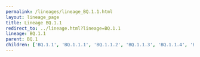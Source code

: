 ```yaml
---
permalink: /lineages/lineage_BQ.1.1.html
layout: lineage_page
title: Lineage BQ.1.1
redirect_to: ../lineage.html?lineage=BQ.1.1
lineage: BQ.1.1
parent: BQ.1
children: ['BQ.1.1', 'BQ.1.1.1', 'BQ.1.1.2', 'BQ.1.1.3', 'BQ.1.1.4', 'BQ.1.1.5', 'BQ.1.1.6', 'BQ.1.1.7', 'BQ.1.1.8', 'BQ.1.1.9', 'BQ.1.1.10', 'BQ.1.1.11', 'BQ.1.1.12', 'BQ.1.1.13', 'BQ.1.1.14', 'BQ.1.1.15', 'BQ.1.1.16', 'BQ.1.1.17', 'BQ.1.1.18', 'BQ.1.1.19', 'BQ.1.1.20', 'BQ.1.1.21', 'BQ.1.1.22', 'BQ.1.1.23', 'BQ.1.1.24', 'BQ.1.1.25', 'BQ.1.1.26', 'BQ.1.1.27', 'BQ.1.1.28', 'BQ.1.1.29', 'BQ.1.1.30', 'BQ.1.1.31', 'BQ.1.1.32', 'BQ.1.1.34', 'BQ.1.1.35', 'BQ.1.1.36', 'BQ.1.1.37', 'BQ.1.1.38', 'BQ.1.1.39', 'BQ.1.1.40', 'BQ.1.1.41', 'BQ.1.1.42', 'BQ.1.1.43', 'BQ.1.1.44', 'BQ.1.1.45', 'BQ.1.1.46', 'BQ.1.1.47', 'BQ.1.1.48', 'BQ.1.1.49', 'BQ.1.1.50', 'BQ.1.1.51', 'BQ.1.1.52', 'BQ.1.1.53', 'BQ.1.1.54', 'BQ.1.1.55', 'BQ.1.1.56', 'BQ.1.1.57', 'BQ.1.1.58', 'BQ.1.1.59', 'BQ.1.1.60', 'BQ.1.1.61', 'BQ.1.1.62', 'BQ.1.1.63', 'BQ.1.1.64', 'BQ.1.1.65', 'BQ.1.1.66', 'BQ.1.1.67', 'BQ.1.1.68', 'BQ.1.1.69', 'BQ.1.1.70']
---
```

